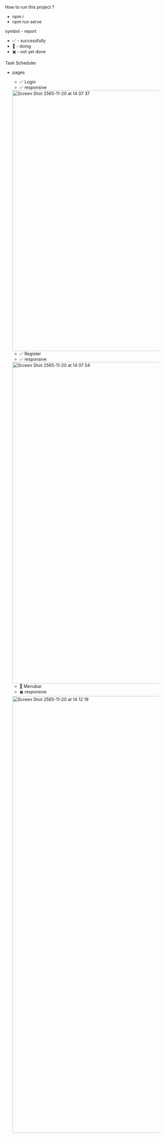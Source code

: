 How to run this project ? 
 - npm i
 - npm run serve
 
symbol - report

 - ✅ - successfully
 - 🫠 - doing
 - ✖️ - not yet done
 
Task Scheduler
  - pages
    - ✅ Login
    - ✅ responsive
    <img width="854" alt="Screen Shot 2565-11-20 at 14 07 37" src="https://user-images.githubusercontent.com/100848941/202890420-82fa96b8-7463-452a-ab75-baa5f687598d.png">


    - ✅ Register
    - ✅ responsive
   
     <img width="1053" alt="Screen Shot 2565-11-20 at 14 07 54" src="https://user-images.githubusercontent.com/100848941/202890283-25075fe7-95f7-4b79-92df-4e90a677d8a7.png">
     
     - 🫠 Menubar
     - ✖️ responsive
     
     <img width="1430" alt="Screen Shot 2565-11-20 at 14 12 19" src="https://user-images.githubusercontent.com/100848941/202890406-3571ad27-cc4a-4eac-8685-54e4441a535a.png">
